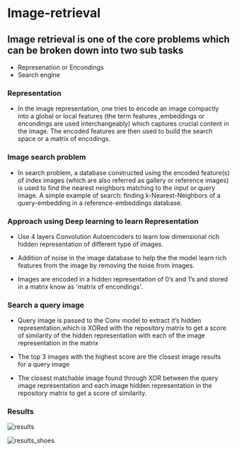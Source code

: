 # Image-retrieval

## Image retrieval is one of the core problems which can be broken down into two sub tasks

- Represenation or Encondings
- Search engine

### Representation 
- In the image representation, one tries to encode an image compactly into a global or local features (the term features ,embeddings or encondings are used interchangeably) which captures crucial content in the image. The encoded features are then used to build the search space or a matrix of encodings.

### Image search problem
- In search problem, a database constructed using the encoded feature(s) of index images (which are also referred as gallery or reference images) is used to find the nearest neighbors matching to the input or query image. A simple example of search: finding k-Nearest-Neighbors of a query-embedding in a reference-embeddings database. 

### Approach using Deep learning to learn Representation

- Use 4 layers Convolution Autoencoders to learn low dimensional rich hidden representation of different type of images.

- Addition of noise in the image database to help the the model learn rich features from the image by removing the noise from images.

- Images are encoded in a hidden representation of 0’s and 1’s and stored in a matrix know as 'matrix of encondings'.

### Search a query image

- Query image is passed to the Conv model to extract it’s hidden representation,which is XORed with the repository matrix to get a score of similarity of the hidden representation with each of the image representation in the matrix

- The top 3 images with the highest score are the closest image results for a query image

- The closest matchable image found through XOR between the query image representation and each image hidden representation in the repository matrix to get a score of similarity.


### Results 

![results](https://user-images.githubusercontent.com/23450113/218266781-76952ebe-699a-4e58-b6f5-d11262af1fa3.png)

![results_shoes](https://user-images.githubusercontent.com/23450113/218266782-cf0637f0-bc59-4d5b-adfc-4defd7af7fee.png)

